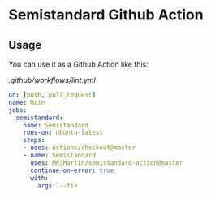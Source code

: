 # Semistandard Github Action

## Usage

You can use it as a Github Action like this:

_.github/workflows/lint.yml_
```yml
on: [push, pull_request]
name: Main
jobs:
  semistandard:
    name: Semistandard
    runs-on: ubuntu-latest
    steps:
    - uses: actions/checkout@master
    - name: Semistandard
      uses: MP3Martin/semistandard-action@master
      continue-on-error: true
      with:
        args: --fix
```
